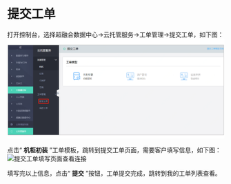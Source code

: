 # 提交工单

打开控制台，选择超融合数据中心->云托管服务->工单管理->提交工单，如下图：
![](https://github.com/jdcloudcom/cn/blob/cn-Cloud-Cabinet-Service/image/Hyper-Converged-IDC/Cloud-Cabinet-Service/CCS006.png)

点击“ **机柜初装** ”工单模板，跳转到提交工单页面，需要客户填写信息，如下图：
![提交工单填写页面查看连接](https://github.com/jdcloudcom/cn/blob/cn-Cloud-Cabinet-Service/image/Hyper-Converged-IDC/Cloud-Cabinet-Service/CCS007.jpg)

填写完以上信息，点击“ **提交** ”按钮，工单提交完成，跳转到我的工单列表查看。
